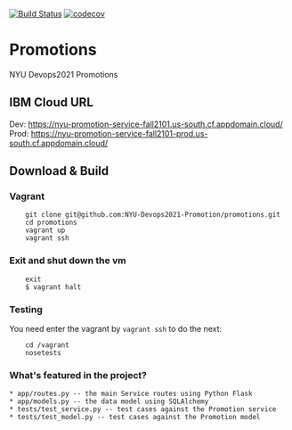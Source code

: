 [![Build Status](https://app.travis-ci.com/NYU-Devops2021-Promotion/promotions.svg?branch=master)](https://app.travis-ci.com/NYU-Devops2021-Promotion/promotions)
[![codecov](https://codecov.io/gh/NYU-Devops2021-Promotion/promotions/branch/master/graph/badge.svg?token=DWO0B8YVZA)](https://codecov.io/gh/NYU-Devops2021-Promotion/promotions)


# Promotions
NYU Devops2021 Promotions

##  IBM Cloud URL
Dev: https://nyu-promotion-service-fall2101.us-south.cf.appdomain.cloud/
Prod: https://nyu-promotion-service-fall2101-prod.us-south.cf.appdomain.cloud/

## Download & Build
### Vagrant
```shell
    git clone git@github.com:NYU-Devops2021-Promotion/promotions.git
    cd promotions
    vagrant up
    vagrant ssh
```
### Exit and shut down the vm
```shell
    exit
    $ vagrant halt
```
### Testing
You need enter the vagrant by ```vagrant ssh``` to do the next:
```shell
    cd /vagrant
    nosetests
```
### What's featured in the project?

    * app/routes.py -- the main Service routes using Python Flask
    * app/models.py -- the data model using SQLAlchemy
    * tests/test_service.py -- test cases against the Promotion service
    * tests/test_model.py -- test cases against the Promotion model

